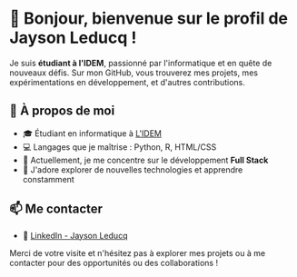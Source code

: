 # 👋 Bonjour, bienvenue sur le profil de Jayson Leducq !

Je suis **étudiant à l'IDEM**, passionné par l'informatique et en quête de nouveaux défis. Sur mon GitHub, vous trouverez mes projets, mes expérimentations en développement, et d'autres contributions.

## 🚀 À propos de moi

- 🎓 Étudiant en informatique à [L'IDEM](https://www.lidem.eu)
- 💻 Langages que je maîtrise : Python, R, HTML/CSS
- 🌱 Actuellement, je me concentre sur le développement **Full Stack**
- 🔭 J'adore explorer de nouvelles technologies et apprendre constamment

## 📫 Me contacter

- 🔗 [LinkedIn - Jayson Leducq](https://www.linkedin.com/in/jayson-leducq-6716b4330/) 

Merci de votre visite et n'hésitez pas à explorer mes projets ou à me contacter pour des opportunités ou des collaborations !
